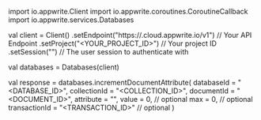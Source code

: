 import io.appwrite.Client
import io.appwrite.coroutines.CoroutineCallback
import io.appwrite.services.Databases

val client = Client()
    .setEndpoint("https://<REGION>.cloud.appwrite.io/v1") // Your API Endpoint
    .setProject("<YOUR_PROJECT_ID>") // Your project ID
    .setSession("") // The user session to authenticate with

val databases = Databases(client)

val response = databases.incrementDocumentAttribute(
    databaseId = "<DATABASE_ID>",
    collectionId = "<COLLECTION_ID>",
    documentId = "<DOCUMENT_ID>",
    attribute = "",
    value = 0, // optional
    max = 0, // optional
    transactionId = "<TRANSACTION_ID>" // optional
)
